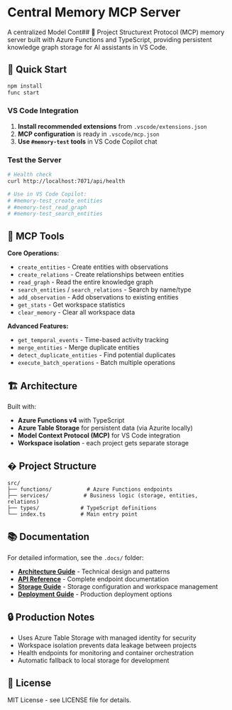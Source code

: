 # Central Memory MCP Server

A centralized Model Cont## 📁 Project Structurext Protocol (MCP) memory server built with Azure Functions and TypeScript, providing persistent knowledge graph storage for AI assistants in VS Code.

## 🚀 Quick Start

```bash
npm install
func start
```

### VS Code Integration

1. **Install recommended extensions** from `.vscode/extensions.json`
2. **MCP configuration** is ready in `.vscode/mcp.json`
3. **Use `#memory-test` tools** in VS Code Copilot chat

### Test the Server

```bash
# Health check
curl http://localhost:7071/api/health

# Use in VS Code Copilot:
# #memory-test_create_entities
# #memory-test_read_graph
# #memory-test_search_entities
```

## 🔧 MCP Tools

**Core Operations:**

- `create_entities` - Create entities with observations
- `create_relations` - Create relationships between entities
- `read_graph` - Read the entire knowledge graph
- `search_entities` / `search_relations` - Search by name/type
- `add_observation` - Add observations to existing entities
- `get_stats` - Get workspace statistics
- `clear_memory` - Clear all workspace data

**Advanced Features:**

- `get_temporal_events` - Time-based activity tracking
- `merge_entities` - Merge duplicate entities
- `detect_duplicate_entities` - Find potential duplicates
- `execute_batch_operations` - Batch multiple operations

## 🏗️ Architecture

Built with:

- **Azure Functions v4** with TypeScript
- **Azure Table Storage** for persistent data (via Azurite locally)
- **Model Context Protocol (MCP)** for VS Code integration
- **Workspace isolation** - each project gets separate storage

## � Project Structure

```text
src/
├── functions/           # Azure Functions endpoints
├── services/           # Business logic (storage, entities, relations)
├── types/             # TypeScript definitions
└── index.ts           # Main entry point
```

## 📚 Documentation

For detailed information, see the `.docs/` folder:

- **[Architecture Guide](.docs/ARCHITECTURE.md)** - Technical design and patterns
- **[API Reference](.docs/API.md)** - Complete endpoint documentation
- **[Storage Guide](.docs/STORAGE.md)** - Storage configuration and workspace management
- **[Deployment Guide](.docs/DEPLOYMENT.md)** - Production deployment options

## 🔒 Production Notes

- Uses Azure Table Storage with managed identity for security
- Workspace isolation prevents data leakage between projects
- Health endpoints for monitoring and container orchestration
- Automatic fallback to local storage for development

## 📝 License

MIT License - see LICENSE file for details.

